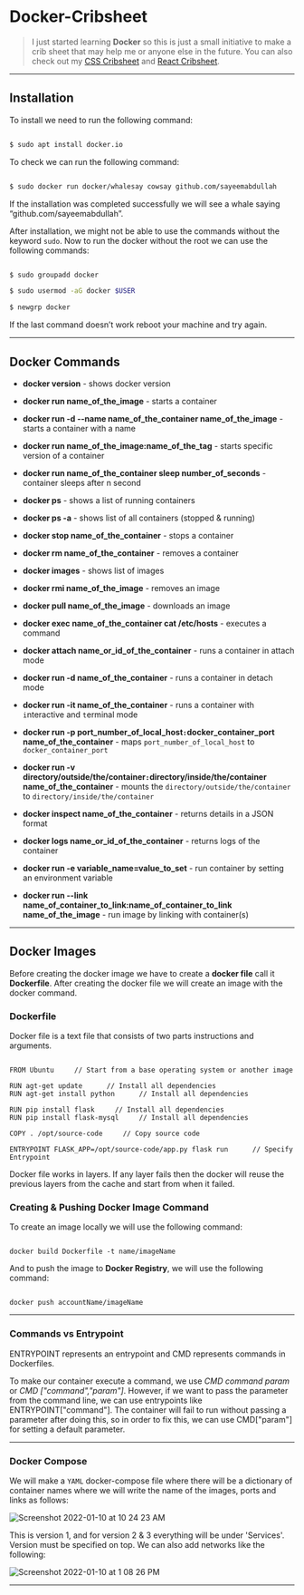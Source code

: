 # Docker-Cribsheet

> I just started learning **Docker** so this is just a small initiative to make a crib sheet that may help me or anyone else in the future. You can also check out my [CSS Cribsheet](https://github.com/sayeemabdullah/CSS-Cribsheet) and [React Cribsheet](https://github.com/sayeemabdullah/React-Cribsheet).

___

## Installation

To install we need to run the following command:

``` bash

$ sudo apt install docker.io

```

To check we can run the following command:

``` bash

$ sudo docker run docker/whalesay cowsay github.com/sayeemabdullah

```

If the installation was completed successfully we will see a whale saying “github.com/sayeemabdullah”.

After installation, we might not be able to use the commands without the keyword `sudo`. Now to run the docker without the root we can use the following commands:

``` bash

$ sudo groupadd docker

$ sudo usermod -aG docker $USER

$ newgrp docker

```
If the last command doesn’t work reboot your machine and try again. 

___

## Docker Commands

* **docker version** - shows docker version

* **docker run name_of_the_image** - starts a container

* **docker run -d --name name_of_the_container name_of_the_image** - starts a container with a name

* **docker run name_of_the_image:name_of_the_tag** - starts specific version of a container

* **docker run name_of_the_container sleep number_of_seconds** - container sleeps after n second

* **docker ps** - shows a list of running containers

* **docker ps -a** - shows list of all containers (stopped & running)

* **docker stop name_of_the_container** - stops a container

* **docker rm name_of_the_container** - removes a container

* **docker images** - shows list of images

* **docker rmi name_of_the_image** - removes an image

* **docker pull name_of_the_image** - downloads an image

* **docker exec name_of_the_container cat /etc/hosts** - executes a command

* **docker attach name_or_id_of_the_container** - runs a container in attach mode

* **docker run -d name_of_the_container** - runs a container in detach mode

* **docker run -it name_of_the_container** - runs a container with `i`nteractive and `t`erminal mode

* **docker run -p port_number_of_local_host`:`docker_container_port name_of_the_container** - maps `port_number_of_local_host` to `docker_container_port`

* **docker run -v directory/outside/the/container`:`directory/inside/the/container name_of_the_container** - mounts the `directory/outside/the/container` to `directory/inside/the/container`

* **docker inspect name_of_the_container** - returns details in a JSON format

* **docker logs name_or_id_of_the_container** - returns logs of the container

* **docker run -e variable_name=value_to_set** - run container by setting an environment variable

* **docker run --link name_of_container_to_link:name_of_container_to_link name_of_the_image** - run image by linking with container(s)
___

## Docker Images

Before creating the docker image we have to create a **docker file** call it **Dockerfile**. After creating the docker file we will create an image with the docker command. 

### Dockerfile

Docker file is a text file that consists of two parts instructions and arguments.

``` text

FROM Ubuntu     // Start from a base operating system or another image 

RUN agt-get update      // Install all dependencies 
RUN agt-get install python      // Install all dependencies 

RUN pip install flask     // Install all dependencies 
RUN pip install flask-mysql     // Install all dependencies 

COPY . /opt/source-code     // Copy source code

ENTRYPOINT FLASK_APP=/opt/source-code/app.py flask run      // Specify Entrypoint

```

Docker file works in layers. If any layer fails then the docker will reuse the previous layers from the cache and start from when it failed. 

### Creating & Pushing Docker Image Command

To create an image locally we will use the following command:

``` shell

docker build Dockerfile -t name/imageName

```

And to push the image to **Docker Registry**, we will use the following command:

``` shell

docker push accountName/imageName

```   

___

### Commands vs Entrypoint

ENTRYPOINT represents an entrypoint and CMD represents commands in Dockerfiles. 

To make our container execute a command, we use *CMD command param* or *CMD ["command","param"]*. However, if we want to pass the parameter from the command line, we can use entrypoints like ENTRYPOINT["command"]. The container will fail to run without passing a parameter after doing this, so in order to fix this, we can use CMD["param"] for setting a default parameter.

___

### Docker Compose

We will make a `YAML` docker-compose file where there will be a dictionary of container names where we will write the name of the images, ports and links as follows:

![Screenshot 2022-01-10 at 10 24 23 AM](https://user-images.githubusercontent.com/31423599/148718298-842494ed-76ab-45c5-9598-af817ac2584a.png)

This is version 1, and for version 2 & 3 everything will be under 'Services'. Version must be specified on top. We can also add networks like the following: 


![Screenshot 2022-01-10 at 1 08 26 PM](https://user-images.githubusercontent.com/31423599/148729109-a854a894-bfb4-4bbc-920f-915720b39d66.png)


___
